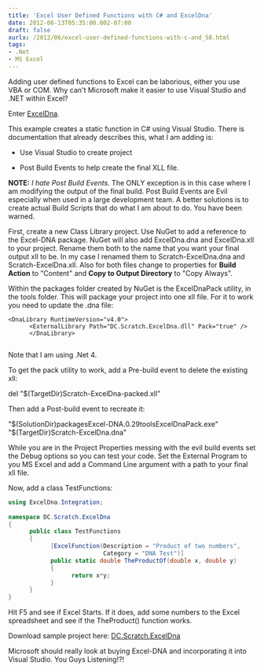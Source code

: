 ```yaml
---
title: 'Excel User Defined Functions with C# and ExcelDna'
date: 2012-06-13T05:35:00.002-07:00
draft: false
xurlx: /2012/06/excel-user-defined-functions-with-c-and_58.html
tags: 
- .Net
- MS Excel
---
```


Adding user defined functions to Excel can be laborious, either you use VBA or COM. Why can't Microsoft make it easier to use Visual Studio and .NET within Excel?  
  
Enter [ExcelDna](http://exceldna.codeplex.com/ "ExcelDna on CodePlex").  
  
  
  
This example creates a static function in C# using Visual Studio. There is documentation that already describes this, what I am adding is:  

  
*   Use Visual Studio to create project  
    
*   Post Build Events to help create the final XLL file.  
    
  
**NOTE:** _I hate Post Build Events._ The ONLY exception is in this case where I am modifying the output of the final build. Post Build Events are Evil especially when used in a large development team. A better solutions is to create actual Build Scripts that do what I am about to do. You have been warned.  
  
First, create a new Class Library project. Use NuGet to add a reference to the Excel-DNA package. NuGet will also add ExcelDna.dna and ExcelDna.xll to your project. Rename them both to the name that you want your final output xll to be. In my case I renamed them to Scratch-ExcelDna.dna and Scratch-ExcelDna.xll. Also for both files change to properties for **Build Action** to "Content" and **Copy to Output Directory** to "Copy Always".  
  
Within the packages folder created by NuGet is the ExcelDnaPack utility, in the tools folder. This will package your project into one xll file. For it to work you need to update the .dna file:  
  
```
<DnaLibrary RuntimeVersion="v4.0">
      <ExternalLibrary Path="DC.Scratch.ExcelDna.dll" Pack="true" />
      </DnaLibrary>
      
```  
  
Note that I am using .Net 4.  
  
To get the pack utility to work, add a Pre-build event to delete the existing xll:  
  
del "$(TargetDir)Scratch-ExcelDna-packed.xll"  
  
Then add a Post-build event to recreate it:  
  
"$(SolutionDir)packagesExcel-DNA.0.29toolsExcelDnaPack.exe" "$(TargetDir)Scratch-ExcelDna.dna"  
  
While you are in the Project Properties messing with the evil build events set the Debug options so you can test your code. Set the External Program to you MS Excel and add a Command Line argument with a path to your final xll file.  
  
Now, add a class TestFunctions:  

```csharp  
using ExcelDna.Integration;  
  
namespace DC.Scratch.ExcelDna  
{  
      public class TestFunctions  
      {  
            [ExcelFunction(Description = "Product of two numbers", 
                           Category = "DNA Test")]  
            public static double TheProductOf(double x, double y)  
            {  
                  return x*y;  
            }  
      }  
}  
```  
  
Hit F5 and see if Excel Starts. If it does, add some numbers to the Excel spreadsheet and see if the TheProduct() function works.  
  
Download sample project here: [DC.Scratch.ExcelDna](https://dl.dropboxusercontent.com/u/480457/techshorts/2012/06/DC.Scratch.ExcelDna.zip)  
  
Microsoft should really look at buying Excel-DNA and incorporating it into Visual Studio. You Guys Listening!?!